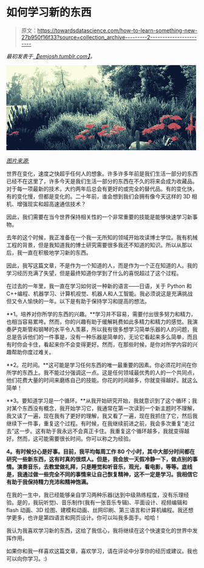 # 如何学习新的东西

> 原文：<https://towardsdatascience.com/how-to-learn-something-new-27b950f16f33?source=collection_archive---------2----------------------->

*最初发表于*[*【lemjosh.tumblr.com】*](http://lemjosh.tumblr.com/post/151792788079/how-to-learn-something-new)*。*

![](img/1144bc9ae7c88df3384723ba6eb29ddf.png)

[*图片来源:*](http://t.umblr.com/redirect?z=http%3A%2F%2Fwww.thenatureofcities.com%2F2016%2F05%2F29%2Fscentimental-associations-with-nature-odor-associative-learning-and-biophilic-design%2F&t=MmZmYWM2MGZhNWVkZmE0MWI5NDI1ZDNiMjM1MWIzZjFjYWJjYmIzYSxQaHJhQndqMw%3D%3D&b=t%3ANggHnBIuWy0ANam2VwmpWQ&p=http%3A%2F%2Flemjosh.tumblr.com%2Fpost%2F151792788079%2Fhow-to-learn-something-new&m=1)

世界在变化，速度之快超乎任何人的想象。许多许多年前是我们生活一部分的东西已经不在这里了，许多今天是我们生活一部分的东西在不久的将来会成为收藏品。对于每一项最新的技术，大约两年后总会有更好的或完全的替代品。有的变化快，有的变化慢，但都是变化的。二十年前，谁会想到我们会拥有像今天这样的 3D 相机、增强现实和超高速通信技术？

因此，我们需要在当今世界保持相关性的一个非常重要的技能是能够快速学习新事物。

去年的这个时候，我正准备在一个我一无所知的领域开始攻读博士学位。我有机械工程的背景，但是我知道我的博士研究需要很多我还不知道的知识。所以从那以后，我一直在积极地学习新的东西。

因此，我写这篇文章，不是作为一个知道的人，而是作为一个正在知道的人。我的学习经历充满了失望，但是最终知道你学到了什么的喜悦超过了这个过程。

在过去的一年里，我一直在学习如何说一种新的语言——日语，关于 Python 和 C++编程、机器学习、计算机视觉、机器人和人工智能。我必须说这是充满挑战但又令人愉快的一年。以下是有助于保持学习和提高的想法。

**1。培养对你所学的东西的兴趣。**学习并不容易，需要付出很多努力和精力，也相当容易累垮。然而，你的兴趣有助于缓解耗费如此多精力和精力的感觉。我演奏萨克斯管和钢琴的水平令人羡慕，所以我有很多想学习简单乐器的人的问题，我总是告诉他们的一件事是，没有一种乐器是简单的，无论它看起来多么简单，而且有时你会卡住，看起来你不会变得更好。然而，在那些时候，是你对所学内容的兴趣帮助你度过难关。

**2。花时间。**这可能是学习任何东西的唯一最重要的因素。你必须花时间在你所学的东西上。我不能过分强调这一点。这是任何领域最优秀的人的一个共同点，他们花费大量的时间来磨练自己的技能。你花的时间越多，你就变得越好。就这么简单！

**3。要知道学习是一个循环。**从我开始研究开始，我就意识到了这个循环；我对某个东西没有概念，我开始学习它，我通常在第一次读到一个新主题时不理解，我又读了一遍，现在我有了更好的理解，我又看了一遍，现在我抓住了它，然后我继续下一件事，重复这个过程。有时候，在我继续前进之前，我会多次重复“走过去”这一步。这有助于我永远不会真正卡住。我重复这个循环越多，我就变得越好。然而，这可能需要很长时间。你可以称之为经验。

**4。有时候分心是好事。目前，我平均每周工作 80 个小时，其中大部分时间都在研究一些新东西，这有时真的很烦人。但是，我会放一天假冷静一下，做点别的事情。演奏音乐，去教堂做礼拜，只是睡觉和听音乐，观光，看电影，等等。底线是，我通过做一些完全不同的事情来让自己恢复精神，这不一定是学习。我相信它有助于我保持精力充沛和精神饱满。**

在我的一生中，我已经能够亲自学习两种乐器(达到中级熟练程度，没有乐理经验。是的，我玩听觉)、音乐制作(我有一张音乐专辑)、平面设计、视频编辑和 flash 动画、3D 绘图、建模和动画、丝网印刷、第三语言和计算机编程。我还想学更多，也许是第四语言和网页设计。你可以叫我多面手。哈哈！

我认为我喜欢学习新的东西，这给了我信心，我将继续在这个快速变化的世界中发挥作用。

如果你和我一样喜欢这篇文章，喜欢学习，请在评论中分享你的经历或建议。我也可以向你学习。:)